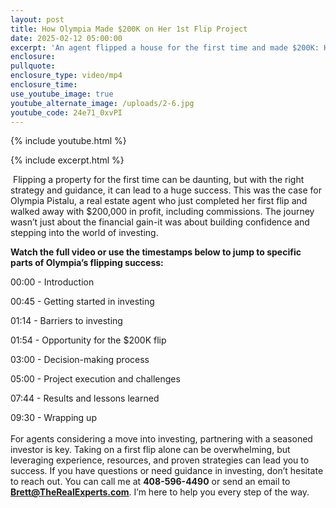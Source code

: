 ```yaml
---
layout: post
title: How Olympia Made $200K on Her 1st Flip Project
date: 2025-02-12 05:00:00
excerpt: 'An agent flipped a house for the first time and made $200K: Here’s how.'
enclosure:
pullquote:
enclosure_type: video/mp4
enclosure_time:
use_youtube_image: true
youtube_alternate_image: /uploads/2-6.jpg
youtube_code: 24e71_0xvPI
---
```

{% include youtube.html %}

{% include excerpt.html %}

&nbsp;Flipping a property for the first time can be daunting, but with the right strategy and guidance, it can lead to a huge success. This was the case for Olympia Pistalu, a real estate agent who just completed her first flip and walked away with $200,000 in profit, including commissions. The journey wasn’t just about the financial gain-it was about building confidence and stepping into the world of investing.

**Watch the full video or use the timestamps below to jump to specific parts of Olympia’s flipping success:**

00:00 - Introduction

00:45 - Getting started in investing

01:14 - Barriers to investing

01:54 - Opportunity for the $200K flip

03:00 - Decision-making process

05:00 - Project execution and challenges

07:44 - Results and lessons learned

09:30 - Wrapping up<br><br>For agents considering a move into investing, partnering with a seasoned investor is key. Taking on a first flip alone can be overwhelming, but leveraging experience, resources, and proven strategies can lead you to success. If you have questions or need guidance in investing, don’t hesitate to reach out. You can call me at **408-596-4490** or send an email to [**Brett@TheRealExperts.com**](mailto:Brett@TheRealExperts.com). I’m here to help you every step of the way.